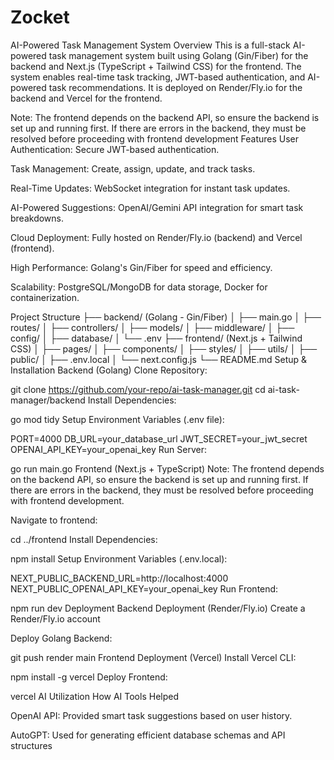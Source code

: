 # Zocket

AI-Powered Task Management System
Overview
This is a full-stack AI-powered task management system built using Golang (Gin/Fiber) for the backend and Next.js (TypeScript + Tailwind CSS) for the frontend. The system enables real-time task tracking, JWT-based authentication, and AI-powered task recommendations. It is deployed on Render/Fly.io for the backend and Vercel for the frontend.



Note: The frontend depends on the backend API, so ensure the backend is set up and running first. If there are errors in the backend, they must be resolved before proceeding with frontend development
Features
User Authentication: Secure JWT-based authentication.

Task Management: Create, assign, update, and track tasks.

Real-Time Updates: WebSocket integration for instant task updates.

AI-Powered Suggestions: OpenAI/Gemini API integration for smart task breakdowns.

Cloud Deployment: Fully hosted on Render/Fly.io (backend) and Vercel (frontend).

High Performance: Golang's Gin/Fiber for speed and efficiency.

Scalability: PostgreSQL/MongoDB for data storage, Docker for containerization.

Project Structure
├── backend/ (Golang - Gin/Fiber)
│   ├── main.go
│   ├── routes/
│   ├── controllers/
│   ├── models/
│   ├── middleware/
│   ├── config/
│   ├── database/
│   └── .env
├── frontend/ (Next.js + Tailwind CSS)
│   ├── pages/
│   ├── components/
│   ├── styles/
│   ├── utils/
│   ├── public/
│   ├── .env.local
│   └── next.config.js
└── README.md
Setup & Installation
Backend (Golang)
Clone Repository:

git clone https://github.com/your-repo/ai-task-manager.git
cd ai-task-manager/backend
Install Dependencies:

go mod tidy
Setup Environment Variables (.env file):

PORT=4000
DB_URL=your_database_url
JWT_SECRET=your_jwt_secret
OPENAI_API_KEY=your_openai_key
Run Server:

go run main.go
Frontend (Next.js + TypeScript)
Note: The frontend depends on the backend API, so ensure the backend is set up and running first. If there are errors in the backend, they must be resolved before proceeding with frontend development.

Navigate to frontend:

cd ../frontend
Install Dependencies:

npm install
Setup Environment Variables (.env.local):

NEXT_PUBLIC_BACKEND_URL=http://localhost:4000
NEXT_PUBLIC_OPENAI_API_KEY=your_openai_key
Run Frontend:

npm run dev
Deployment
Backend Deployment (Render/Fly.io)
Create a Render/Fly.io account

Deploy Golang Backend:

git push render main
Frontend Deployment (Vercel)
Install Vercel CLI:

npm install -g vercel
Deploy Frontend:

vercel
AI Utilization
How AI Tools Helped


OpenAI API: Provided smart task suggestions based on user history.

AutoGPT: Used for generating efficient database schemas and API structures
